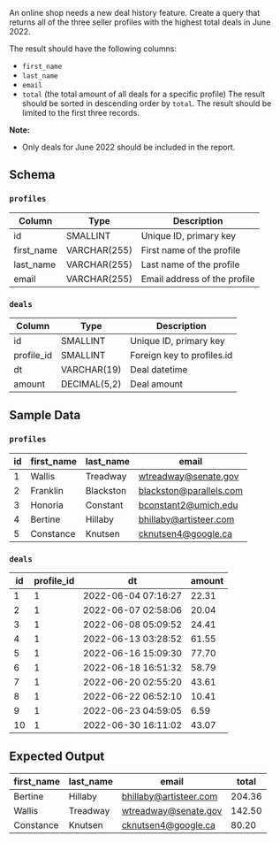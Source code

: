 An online shop needs a new deal history feature. Create a query that returns all of the three seller profiles with the highest total deals in June 2022.

The result should have the following columns:

- `first_name`
- `last_name`
- `email`
- `total` (the total amount of all deals for a specific profile)
The result should be sorted in descending order by `total`. The result should be limited to the first three records.

**Note:**

- Only deals for June 2022 should be included in the report.

## Schema


### `profiles`

| Column      | Type         | Description                  |
|-------------|--------------|------------------------------|
| id          | SMALLINT     | Unique ID, primary key       |
| first_name  | VARCHAR(255) | First name of the profile    |
| last_name   | VARCHAR(255) | Last name of the profile     |
| email       | VARCHAR(255) | Email address of the profile |

### `deals`

| Column      | Type         | Description                  |
|-------------|--------------|------------------------------|
| id          | SMALLINT     | Unique ID, primary key       |
| profile_id  | SMALLINT     | Foreign key to profiles.id   |
| dt          | VARCHAR(19)  | Deal datetime                |
| amount      | DECIMAL(5,2) | Deal amount                  |

## Sample Data

### `profiles`

| id | first_name | last_name | email                    |
|----|------------|-----------|--------------------------|
| 1  | Wallis     | Treadway  | wtreadway@senate.gov     |
| 2  | Franklin   | Blackston | blackston@parallels.com  |
| 3  | Honoria    | Constant  | bconstant2@umich.edu     |
| 4  | Bertine    | Hillaby   | bhillaby@artisteer.com   |
| 5  | Constance  | Knutsen   | cknutsen4@google.ca      |

### `deals`

| id  | profile_id | dt                  | amount |
|-----|------------|---------------------|--------|
| 1   | 1          | 2022-06-04 07:16:27 | 22.31  |
| 2   | 1          | 2022-06-07 02:58:06 | 20.04  |
| 3   | 1          | 2022-06-08 05:09:52 | 24.41  |
| 4   | 1          | 2022-06-13 03:28:52 | 61.55  |
| 5   | 1          | 2022-06-16 15:09:30 | 77.70  |
| 6   | 1          | 2022-06-18 16:51:32 | 58.79  |
| 7   | 1          | 2022-06-20 02:55:20 | 43.61  |
| 8   | 1          | 2022-06-22 06:52:10 | 10.41  |
| 9   | 1          | 2022-06-23 04:59:05 | 6.59   |
| 10  | 1          | 2022-06-30 16:11:02 | 43.07  |

## Expected Output

| first_name | last_name | email                   | total  |
|------------|-----------|-------------------------|--------|
| Bertine    | Hillaby   | bhillaby@artisteer.com  | 204.36 |
| Wallis     | Treadway  | wtreadway@senate.gov    | 142.50 |
| Constance  | Knutsen   | cknutsen4@google.ca     | 80.20  |